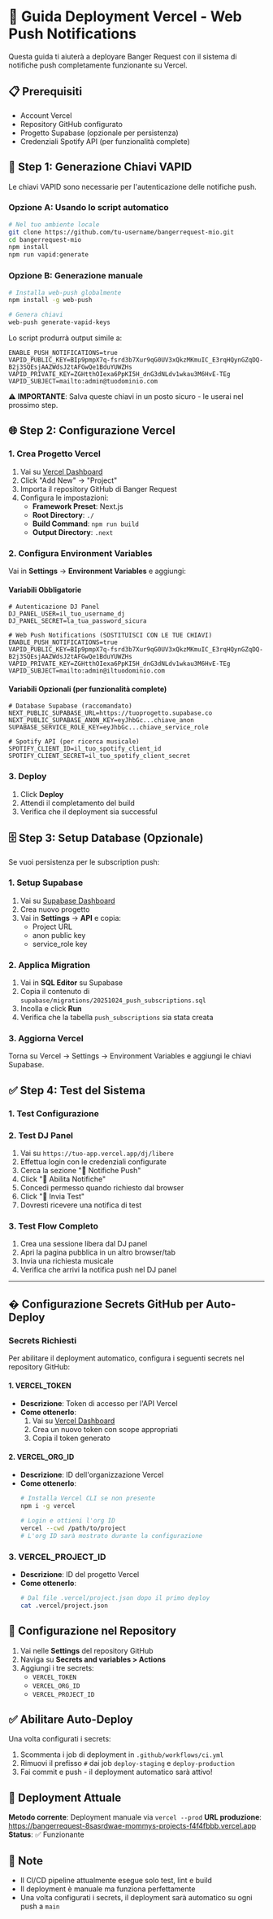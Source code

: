 # 🚀 Guida Deployment Vercel - Web Push Notifications

Questa guida ti aiuterà a deployare Banger Request con il sistema di notifiche push completamente funzionante su Vercel.

## 📋 Prerequisiti

- Account Vercel
- Repository GitHub configurato
- Progetto Supabase (opzionale per persistenza)
- Credenziali Spotify API (per funzionalità complete)

## 🔧 Step 1: Generazione Chiavi VAPID

Le chiavi VAPID sono necessarie per l'autenticazione delle notifiche push.

### Opzione A: Usando lo script automatico

```bash
# Nel tuo ambiente locale
git clone https://github.com/tu-username/bangerrequest-mio.git
cd bangerrequest-mio
npm install
npm run vapid:generate
```

### Opzione B: Generazione manuale

```bash
# Installa web-push globalmente
npm install -g web-push

# Genera chiavi
web-push generate-vapid-keys
```

Lo script produrrà output simile a:
```
ENABLE_PUSH_NOTIFICATIONS=true
VAPID_PUBLIC_KEY=BIp9pmpX7q-fsrd3b7Xur9qG0UV3xQkzMKmuIC_E3rqHQynGZqDQ-B2j3SQEsjAAZWdsJ2tAFGwQe1BduYUWZHs
VAPID_PRIVATE_KEY=ZGHtthOIexa6PpKI5H_dnG3dNLdv1wkau3M6HvE-TEg
VAPID_SUBJECT=mailto:admin@tuodominio.com
```

⚠️ **IMPORTANTE**: Salva queste chiavi in un posto sicuro - le userai nel prossimo step.

## 🌐 Step 2: Configurazione Vercel

### 1. Crea Progetto Vercel

1. Vai su [Vercel Dashboard](https://vercel.com/dashboard)
2. Click "Add New" → "Project"
3. Importa il repository GitHub di Banger Request
4. Configura le impostazioni:
   - **Framework Preset**: Next.js
   - **Root Directory**: `./`
   - **Build Command**: `npm run build`
   - **Output Directory**: `.next`

### 2. Configura Environment Variables

Vai in **Settings** → **Environment Variables** e aggiungi:

#### Variabili Obbligatorie

```env
# Autenticazione DJ Panel
DJ_PANEL_USER=il_tuo_username_dj
DJ_PANEL_SECRET=la_tua_password_sicura

# Web Push Notifications (SOSTITUISCI CON LE TUE CHIAVI)
ENABLE_PUSH_NOTIFICATIONS=true
VAPID_PUBLIC_KEY=BIp9pmpX7q-fsrd3b7Xur9qG0UV3xQkzMKmuIC_E3rqHQynGZqDQ-B2j3SQEsjAAZWdsJ2tAFGwQe1BduYUWZHs
VAPID_PRIVATE_KEY=ZGHtthOIexa6PpKI5H_dnG3dNLdv1wkau3M6HvE-TEg
VAPID_SUBJECT=mailto:admin@iltuodominio.com
```

#### Variabili Opzionali (per funzionalità complete)

```env
# Database Supabase (raccomandato)
NEXT_PUBLIC_SUPABASE_URL=https://tuoprogetto.supabase.co
NEXT_PUBLIC_SUPABASE_ANON_KEY=eyJhbGc...chiave_anon
SUPABASE_SERVICE_ROLE_KEY=eyJhbGc...chiave_service_role

# Spotify API (per ricerca musicale)
SPOTIFY_CLIENT_ID=il_tuo_spotify_client_id
SPOTIFY_CLIENT_SECRET=il_tuo_spotify_client_secret
```

### 3. Deploy

1. Click **Deploy**
2. Attendi il completamento del build
3. Verifica che il deployment sia successful

## 🗄️ Step 3: Setup Database (Opzionale)

Se vuoi persistenza per le subscription push:

### 1. Setup Supabase

1. Vai su [Supabase Dashboard](https://supabase.com/dashboard)
2. Crea nuovo progetto
3. Vai in **Settings** → **API** e copia:
   - Project URL
   - anon public key
   - service_role key

### 2. Applica Migration

1. Vai in **SQL Editor** su Supabase
2. Copia il contenuto di `supabase/migrations/20251024_push_subscriptions.sql`
3. Incolla e click **Run**
4. Verifica che la tabella `push_subscriptions` sia stata creata

### 3. Aggiorna Vercel

Torna su Vercel → Settings → Environment Variables e aggiungi le chiavi Supabase.

## ✅ Step 4: Test del Sistema

### 1. Test Configurazione

### 2. Test DJ Panel

1. Vai su `https://tuo-app.vercel.app/dj/libere`
2. Effettua login con le credenziali configurate
3. Cerca la sezione "🔔 Notifiche Push"
4. Click "🔔 Abilita Notifiche"
5. Concedi permesso quando richiesto dal browser
6. Click "🧪 Invia Test"
7. Dovresti ricevere una notifica di test

### 3. Test Flow Completo

1. Crea una sessione libera dal DJ panel
2. Apri la pagina pubblica in un altro browser/tab
3. Invia una richiesta musicale
4. Verifica che arrivi la notifica push nel DJ panel

---

## � Configurazione Secrets GitHub per Auto-Deploy

### Secrets Richiesti

Per abilitare il deployment automatico, configura i seguenti secrets nel repository GitHub:

#### 1. VERCEL_TOKEN
- **Descrizione**: Token di accesso per l'API Vercel
- **Come ottenerlo**:
  1. Vai su [Vercel Dashboard](https://vercel.com/account/tokens)
  2. Crea un nuovo token con scope appropriati
  3. Copia il token generato

#### 2. VERCEL_ORG_ID
- **Descrizione**: ID dell'organizzazione Vercel
- **Come ottenerlo**:
  ```bash
  # Installa Vercel CLI se non presente
  npm i -g vercel
  
  # Login e ottieni l'org ID
  vercel --cwd /path/to/project
  # L'org ID sarà mostrato durante la configurazione
  ```

### 3. VERCEL_PROJECT_ID
- **Descrizione**: ID del progetto Vercel
- **Come ottenerlo**:
  ```bash
  # Dal file .vercel/project.json dopo il primo deploy
  cat .vercel/project.json
  ```

## 🔧 Configurazione nel Repository

1. Vai nelle **Settings** del repository GitHub
2. Naviga su **Secrets and variables > Actions**
3. Aggiungi i tre secrets:
   - `VERCEL_TOKEN`
   - `VERCEL_ORG_ID` 
   - `VERCEL_PROJECT_ID`

## ✅ Abilitare Auto-Deploy

Una volta configurati i secrets:

1. Scommenta i job di deployment in `.github/workflows/ci.yml`
2. Rimuovi il prefisso `#` dai job `deploy-staging` e `deploy-production`
3. Fai commit e push - il deployment automatico sarà attivo!

## 🚀 Deployment Attuale

**Metodo corrente**: Deployment manuale via `vercel --prod`
**URL produzione**: https://bangerrequest-8sasrdwae-mommys-projects-f4f4fbbb.vercel.app
**Status**: ✅ Funzionante

## 📝 Note

- Il CI/CD pipeline attualmente esegue solo test, lint e build
- Il deployment è manuale ma funziona perfettamente
- Una volta configurati i secrets, il deployment sarà automatico su ogni push a `main`